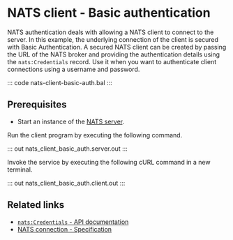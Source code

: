 # NATS client - Basic authentication

NATS authentication deals with allowing a NATS client to connect to the server. In this example, the underlying connection of the client is secured with Basic Authentication. A secured NATS client can be created by passing the URL of the NATS broker and providing the authentication details using the `nats:Credentials` record. Use it when you want to authenticate client connections using a username and password.

::: code nats-client-basic-auth.bal :::

## Prerequisites
- Start an instance of the [NATS server](https://docs.nats.io/nats-concepts/what-is-nats/walkthrough_setup).

Run the client program by executing the following command.

::: out nats_client_basic_auth.server.out :::

Invoke the service by executing the following cURL command in a new terminal.

::: out nats_client_basic_auth.client.out :::

## Related links
- [`nats:Credentials` - API documentation](https://lib.ballerina.io/ballerinax/nats/latest/records/Credentials)
- [NATS connection - Specification](https://github.com/ballerina-platform/module-ballerinax-nats/blob/master/docs/spec/spec.md#2-connection)
